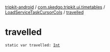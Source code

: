 [tripkit-android](../../index.md) / [com.skedgo.tripkit.ui.timetables](../index.md) / [LoadServiceTaskCursorCols](index.md) / [travelled](./travelled.md)

# travelled

`static var travelled: `[`Int`](https://kotlinlang.org/api/latest/jvm/stdlib/kotlin/-int/index.html)